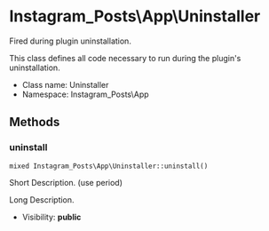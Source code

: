 Instagram_Posts\App\Uninstaller
===============

Fired during plugin uninstallation.

This class defines all code necessary to run during the plugin's uninstallation.


* Class name: Uninstaller
* Namespace: Instagram_Posts\App







Methods
-------


### uninstall

    mixed Instagram_Posts\App\Uninstaller::uninstall()

Short Description. (use period)

Long Description.

* Visibility: **public**



